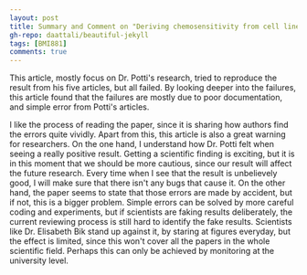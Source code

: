 ```yaml
---
layout: post
title: Summary and Comment on "Deriving chemosensitivity from cell lines: forensic bioinformatics and reproducible research in high-throughput biology"
gh-repo: daattali/beautiful-jekyll
tags: [BMI881]
comments: true
---
```


This article, mostly focus on Dr. Potti's research, tried to reproduce the result from his five articles, but all failed. By looking deeper into the failures, this article 
found that the failures are mostly due to poor documentation, and simple error from Potti's articles. 

I like the process of reading the paper, since it is sharing how authors find the errors quite vividly. Apart from this, this article is also a great warning for researchers.
On the one hand, I understand how Dr. Potti felt when seeing a really positive result. Getting a scientific finding is exciting, but it is in this moment that we should be more 
cautious, since our result will affect the future research. Every time when I see that the result is unbelievely good, I will make sure that there isn't any bugs that cause it.
On the other hand, the paper seems to state that those errors are made by accident, but if not, this is a bigger problem. Simple errors can be solved by more careful coding and 
experiments, but if scientists are faking results deliberately, the current reviewing process is still hard to identify the fake results. Scientists like Dr. Elisabeth Bik stand
up against it, by staring at figures everyday, but the effect is limited, since this won't cover all the papers in the whole scientific field. Perhaps this can only be achieved by
monitoring at the university level.
